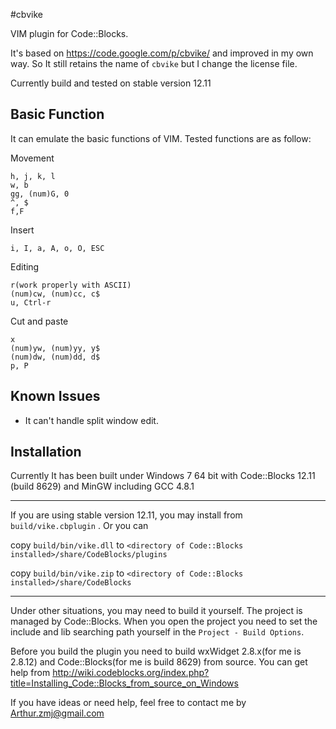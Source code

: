 #cbvike

VIM plugin for Code::Blocks.

It's based on <https://code.google.com/p/cbvike/> and improved in my own way. So It still retains the name of `cbvike` but I change the license file.

Currently build and tested on stable version 12.11

## Basic Function
It can emulate the basic functions of VIM. Tested functions are as follow:

Movement

	h, j, k, l
	w, b
	gg, (num)G, 0
	^, $
	f,F

Insert

	i, I, a, A, o, O, ESC

Editing

	r(work properly with ASCII)
	(num)cw, (num)cc, c$ 
	u, Ctrl-r

Cut and paste

	x
	(num)yw, (num)yy, y$ 
	(num)dw, (num)dd, d$
	p, P 


## Known Issues

* It can't handle split window edit. 

## Installation

Currently It has been built under Windows 7 64 bit with Code::Blocks 12.11 (build 8629) and MinGW including GCC 4.8.1 

----
If you are using stable version 12.11, you may install from `build/vike.cbplugin` . 
Or you can 

  copy `build/bin/vike.dll` to `<directory of Code::Blocks installed>/share/CodeBlocks/plugins`

  copy `build/bin/vike.zip` to `<directory of Code::Blocks installed>/share/CodeBlocks`

---
Under other situations, you may need to build it yourself. The project is managed by Code::Blocks. When you open the project you need to set the include and lib searching path yourself in the `Project - Build Options`.

Before you build the plugin you need to build wxWidget 2.8.x(for me is 2.8.12) and Code::Blocks(for me is build 8629) from source. You can get help from <http://wiki.codeblocks.org/index.php?title=Installing_Code::Blocks_from_source_on_Windows>

If you have ideas or need help, feel free to contact me by <Arthur.zmj@gmail.com>



